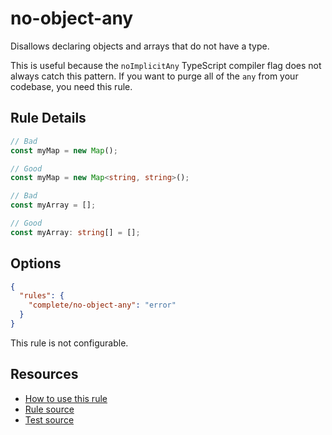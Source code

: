 # no-object-any

Disallows declaring objects and arrays that do not have a type.

<!-- end auto-generated rule header -->

This is useful because the `noImplicitAny` TypeScript compiler flag does not always catch this pattern. If you want to purge all of the `any` from your codebase, you need this rule.

## Rule Details

```ts
// Bad
const myMap = new Map();

// Good
const myMap = new Map<string, string>();
```

```ts
// Bad
const myArray = [];

// Good
const myArray: string[] = [];
```

## Options

```json
{
  "rules": {
    "complete/no-object-any": "error"
  }
}
```

This rule is not configurable.

## Resources

- [How to use this rule](https://complete-ts.github.io/eslint-plugin-complete)
- [Rule source](https://github.com/complete-ts/complete/blob/main/packages/eslint-plugin-complete/src/rules/no-object-any.ts)
- [Test source](https://github.com/complete-ts/complete/blob/main/packages/eslint-plugin-complete/tests/rules/no-object-any.test.ts)
